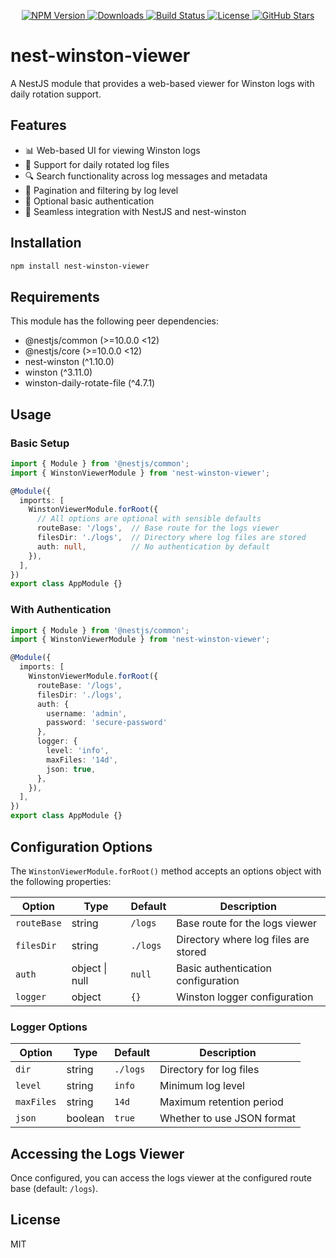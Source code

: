 <p align="center">
  <a href="https://www.npmjs.com/package/@hashemirafsan/nest-winston-viewer" target="_blank">
    <img src="https://img.shields.io/npm/v/@hashemirafsan/nest-winston-viewer.svg?style=flat-square" alt="NPM Version" />
  </a>
  <a href="https://www.npmjs.com/package/@hashemirafsan/nest-winston-viewer" target="_blank">
    <img src="https://img.shields.io/npm/dm/@hashemirafsan/nest-winston-viewer.svg?style=flat-square" alt="Downloads" />
  </a>
  <a href="https://github.com/hashemirafsan/nest-winston-viewer/actions" target="_blank">
    <img src="https://img.shields.io/github/actions/workflow/status/hashemirafsan/nest-winston-viewer/build.yml?branch=main&style=flat-square" alt="Build Status" />
  </a>
  <a href="https://github.com/hashemirafsan/nest-winston-viewer/blob/main/LICENSE" target="_blank">
    <img src="https://img.shields.io/npm/l/@hashemirafsan/nest-winston-viewer.svg?style=flat-square" alt="License" />
  </a>
  <a href="https://github.com/hashemirafsan/nest-winston-viewer/stargazers" target="_blank">
    <img src="https://img.shields.io/github/stars/hashemirafsan/nest-winston-viewer?style=social" alt="GitHub Stars" />
  </a>
</p>

# nest-winston-viewer

A NestJS module that provides a web-based viewer for Winston logs with daily rotation support.

## Features

- 📊 Web-based UI for viewing Winston logs
- 📅 Support for daily rotated log files
- 🔍 Search functionality across log messages and metadata
- 🔢 Pagination and filtering by log level
- 🔐 Optional basic authentication
- 🔄 Seamless integration with NestJS and nest-winston

## Installation

```bash
npm install nest-winston-viewer
```

## Requirements

This module has the following peer dependencies:
- @nestjs/common (>=10.0.0 <12)
- @nestjs/core (>=10.0.0 <12)
- nest-winston (^1.10.0)
- winston (^3.11.0)
- winston-daily-rotate-file (^4.7.1)

## Usage

### Basic Setup

```typescript
import { Module } from '@nestjs/common';
import { WinstonViewerModule } from 'nest-winston-viewer';

@Module({
  imports: [
    WinstonViewerModule.forRoot({
      // All options are optional with sensible defaults
      routeBase: '/logs',  // Base route for the logs viewer
      filesDir: './logs',  // Directory where log files are stored
      auth: null,          // No authentication by default
    }),
  ],
})
export class AppModule {}
```

### With Authentication

```typescript
import { Module } from '@nestjs/common';
import { WinstonViewerModule } from 'nest-winston-viewer';

@Module({
  imports: [
    WinstonViewerModule.forRoot({
      routeBase: '/logs',
      filesDir: './logs',
      auth: {
        username: 'admin',
        password: 'secure-password'
      },
      logger: {
        level: 'info',
        maxFiles: '14d',
        json: true,
      },
    }),
  ],
})
export class AppModule {}
```

## Configuration Options

The `WinstonViewerModule.forRoot()` method accepts an options object with the following properties:

| Option | Type | Default | Description |
|--------|------|---------|-------------|
| `routeBase` | string | `/logs` | Base route for the logs viewer |
| `filesDir` | string | `./logs` | Directory where log files are stored |
| `auth` | object \| null | `null` | Basic authentication configuration |
| `logger` | object | `{}` | Winston logger configuration |

### Logger Options

| Option | Type | Default | Description |
|--------|------|---------|-------------|
| `dir` | string | `./logs` | Directory for log files |
| `level` | string | `info` | Minimum log level |
| `maxFiles` | string | `14d` | Maximum retention period |
| `json` | boolean | `true` | Whether to use JSON format |

## Accessing the Logs Viewer

Once configured, you can access the logs viewer at the configured route base (default: `/logs`).

## License

MIT